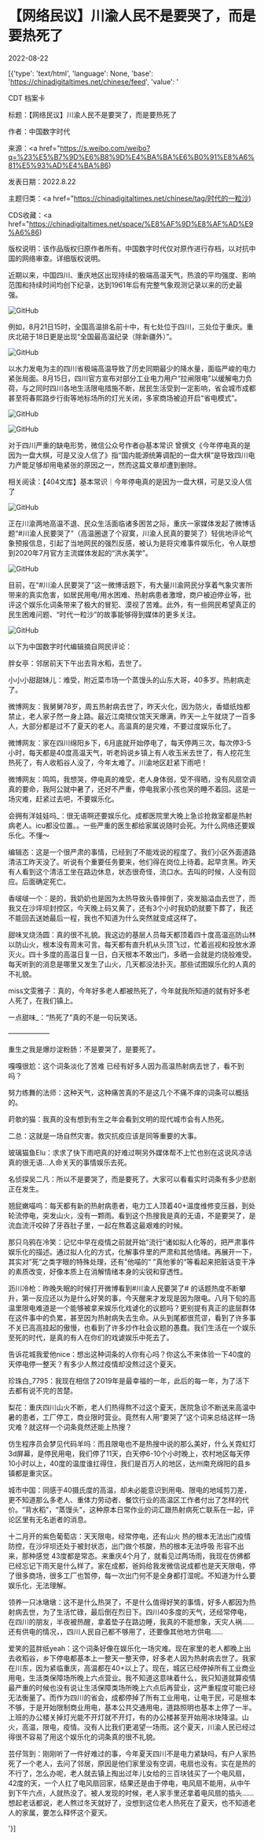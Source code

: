 # 【网络民议】川渝人民不是要哭了，而是要热死了

2022-08-22

[{'type': 'text/html', 'language': None, 'base': 'https://chinadigitaltimes.net/chinese/feed', 'value': '

CDT 档案卡

标题：【网络民议】川渝人民不是要哭了，而是要热死了

作者：中国数字时代

来源：<a href="https://s.weibo.com/weibo?q=%23%E5%B7%9D%E6%B8%9D%E4%BA%BA%E6%B0%91%E8%A6%81%E5%93%AD%E4%BA%86)

发表日期：2022.8.22

主题归类：<a href="https://chinadigitaltimes.net/chinese/tag/时代的一粒沙)

CDS收藏：<a href="https://chinadigitaltimes.net/space/%E8%AF%9D%E8%AF%AD%E9%A6%86)

版权说明：该作品版权归原作者所有。中国数字时代仅对原作进行存档，以对抗中国的网络审查。详细版权说明。





近期以来，中国四川、重庆地区出现持续的极端高温天气，热浪的平均强度、影响范围和持续时间均创下纪录，达到1961年后有完整气象观测记录以来的历史最强。

![GitHub](https://chinadigitaltimes.net/chinese/files/2022/08/image-1661177257641.png)

例如，8月21日15时，全国高温排名前十中，有七处位于四川，三处位于重庆。重庆北碚于18日更是出现“全国最高温纪录（除新疆外）”。

![GitHub](https://chinadigitaltimes.net/chinese/files/2022/08/image-1661177156209.png)

以水力发电为主的四川省极端高温导致了历史同期最少的降水量，面临严峻的电力紧张局面。8月15日，四川官方宣布对部分工业电力用户“拉闸限电”以缓解电力负荷，与之同时四川各地生活限电措施不断，居民生活受到一定影响，省会城市成都甚至将春熙路步行街等地标场所的灯光关闭，多家商场被迫开启“省电模式”。

![GitHub](https://chinadigitaltimes.net/chinese/files/2022/08/image-1661177405738.png)

![GitHub](https://chinadigitaltimes.net/chinese/files/2022/08/image-1661177748493.png)

对于四川严重的缺电形势，微信公众号作者@基本常识 曾撰文《今年停电真的是因为一盘大棋，可是又没人信了》指“国内能源统筹调配的一盘大棋”是导致四川电力产能足够却用电紧张的原因之一，然而这篇文章却遭到删除。

相关阅读：【404文库】基本常识｜今年停电真的是因为一盘大棋，可是又没人信了

![GitHub](https://chinadigitaltimes.net/chinese/files/2022/08/image-1661178036751.png)

正在川渝两地高温不退、民众生活面临诸多困苦之际，重庆一家媒体发起了微博话题“#川渝人民要哭了”（高温圈退了个寂寞，川渝人民真的要哭了）轻佻地评论气象预报信息，引起了当地网民的强烈反感，被认为是将灾难事件娱乐化，令人联想到2020年7月官方主流媒体发起的“洪水美学”。

![GitHub](https://chinadigitaltimes.net/chinese/files/2022/08/image-1661178797074.png)

目前，在“#川渝人民要哭了”这一微博话题下，有大量川渝网民分享着气象灾害所带来的真实危害，如居民用电/用水困难、热射病患者激增，商户被迫停业等，批评这个娱乐化词条带来了极大的冒犯、漠视了苦难。此外，有一些网民希望真正的民生困难问题、“时代一粒沙”的故事能够得到媒体的更多关注。

![GitHub](https://chinadigitaltimes.net/chinese/files/2022/08/image-1661180296243.png)

以下为中国数字时代编辑摘自网民评论：



胖女亭：邻居前天下午出去背水稻，去世了。

小小小甜甜妹儿：难受，附近菜市场一个蒸馒头的山东大哥，40多岁。热射病走了。

微博网友：我舅舅78岁，周五热射病去世了，昨天火化，因为防火，香蜡纸烛都禁止，老人家子然一身上路。最近江南殡仪馆天天爆满，昨天一上午就烧了一百多人，大部分都是过不了夏天的老人。高温真的是灾难，不要过度娱乐化了。

微博网友：家在四川绵阳乡下，6月底就开始停电了，每天停两三次，每次停3-5小时，每天都是40度高温天气，听老妈说乡镇上有人收玉米去世了，有人挖花生热死了，有人收稻谷人没了，今年太难了。川渝地区赶紧下雨吧！

微博网友：鸣鸣，我想哭，停电真的难受，老人身体弱，受不得晒，没有风扇空调真的要命，我阿公就中暑了，还好不严重，停电我家小孩也哭的睡不着回。这是一场灾难，赶紧过去吧，不要娱乐化。

会拥有洋娃娃吗_：很无语啊还要娱乐化。成都医院里大晚上急诊抢救室都是热射病老人。icu都没位置。。一些严重的医生都给家属说随时会死。为什么网络还要娱乐化。不懂～

编辑态：这是一个很严肃的事情，已经到了不能戏说的程度了。我们小区外面道路清洁工昨天没了。听说有个重要任务要来，他们得在岗位上待着。起早贪黑。昨天有人看到这个清洁工坐在路边休息，状态很奇怪，流口水。去叫的时候，人没有回应。后面确定死亡。

香啵啵一个：是的，我奶奶也是因为太热导致头昏摔倒了，突发脑溢血去世了，而我又在沙坪坝封控区，今天晚上码又黄了，还有3个小时我奶奶就要下葬了，我还不能回去送她最后一程，我也不知道为什么突然就变成这样了。

甜味叉烧汤圆：真的很不礼貌。我这边的基层人员每天都顶着四十度高温巡防山林以防山火，根本没有周末可言。每天都有直升机从头顶飞过，忙着巡视和投放水源灭火。四十多度的高温日复一日，白天根本不敢出门，多晒一会就是灼烧般难受。每天听到的消息是哪里又发生了山火，几天都没法扑灭。那些试图娱乐化的人真的不礼貌。

miss文雯雅子：真的，今年好多老人都被热死了，今年就我所知道的就有好多老人死了，在我们镇上。

一点甜味_：“热死了”真的不是一句玩笑话。

——————

重生之我是爆炒淀粉肠：不是要哭了，是要死了。

嘎嘎很尬：这个词条淡化了苦难 已经有好多人因为高温热射病去世了，看不到吗？

努力练舞的法师：这种天气，这种痛苦真的不是这几个不痛不痒的词条可以概括的。

莳欹的猫：我真的没有想到有生之年会看到文明的现代城市会有人热死。

二总：这就是一场自然灾害。救灾抗疫应该是同等重要的大事。

玻璃猫鱼Elu：求求了快下雨吧真的好难过啊另外媒体帮不上忙也别在这说风凉话真的很无语…人命关天的事情娱乐去死。

名侦探吴二凡：所以不是要哭了，而是要死了。大家可以看看实时词条有多少悲剧正在发生。

翘屁嫩喵呜：每天都有新的热射病患者，电力工人顶着40+温度维修变压器，到处轮流停电，突发山火，没有一颗雨。看到这个热搜我是真的无语，不是要哭了，是流血流汗咬碎了牙吞肚子里，一起在熬着这最艰难的时候。

那只乌鸦在冷笑：记忆中早在疫情之前就开始”流行“诸如拟人化等的，把严肃事件娱乐化的描述。通过拟人化的方式，化解事件里的严肃和其他情绪。再展开一下，其实对”死“之类字眼的特殊处理，还有”他喵的“ ”真他爹的“等看起来把脏话变干净的素质改变，好像本质上在消解情绪本身的尖锐和穿透性。

沥川冷枪：昨晚失眠的时候打开微博看到#川渝人民要哭了# 的话题热度不断攀升，第一反应还以为是什么好笑的事，今天醒来才发现是因为限电。八月下旬的高温里限电难道是一个能够被拿来娱乐化戏谑化的议题吗？更别提有真正的底层群体在这件事中的负累，甚至因为热射病失去生命。从头到尾都很荒谬，看到了许多事不关已高高挂起的傲慢，也看到了许多炒作社会议题的愚蠢。我们生活在一个娱乐至死的时代，是真的有人在你们的戏谑娱乐中死去了。

告诉花城我爱他nice：想出这种词条的人你有心吗？你这么不来体验一下40度的天停电停一整天？有多少人熬过疫情却没熬过这个夏天。

珍珠白_7795：我现在相信了2019年是最幸福的一年，此后的每一年，为了活下去都有说不完的苦楚。

梨花：重庆四川山火不断，老人们热得熬不过这个夏天，医院急诊不断送来高温中暑的患者，工厂停工，商业限时营业。竟然有人用“要哭了”这个词来总结这样一场灾难？就这样一个词条竟然还能上热搜？ 

仿生程序员会梦见代码羊吗：而且限电也不是热搜中说的那么美好，什么关霓虹灯3d屏幕，是停民用电，我们停了11天，白天停6-10个小时晚上，农村地区每天停10小时以上，40度的温度谁扛得住，我们是百万人的地区，达州南充绵阳的县乡镇都是重灾区。

城市中国：同感于40摄氏度的高温，却未必能意识到用电、限电的地域剪刀差，更不知道那么多老人、重体力劳动者、餐饮行业的高温区工作者付出了怎样的代价。“背水稻”，“蒸馒头”，这种原本日常作业的词汇跟热射病死亡联系在一起，评论区里有无名逝者的消息。

十二月开的紫色葡萄店：天天限电，经常停电，还有山火 热的根本无法出门疫情防控，在沙坪坝还处于被封状态，出门做个核酸，热的根本无法呼吸 形容不出来，那种感觉 43度都是常态。来重庆4个月了，就看见过两场雨，我现在仿佛都已经忘记下雨天是什么样了。家在成都，爸妈给我发微信说成都也是天天限电，停了很多商场，很多工厂也暂停，每一次出门何不是全身都打湿呢。不知道为什么要娱乐化，无法理解。

领养一只冰墩墩：这不是什么热哭了，不是什么值得好笑的事情，好多人都因为热射病去世，为了生活忙碌，最后倒在烈日下。四川40多度的天气，还经常停电，在四川的朋友，半夜被热醒，拿着垫子在路边睡，我真的不能想象，天灾人祸……还有供电的情况，，四川人民自己都不够用了，还要像其他地方供电……

爱笑的蓝胖纸yeah：这个词条好像在娱乐化一场灾难。现在家里的老人都晚上出去收稻谷，乡下停电都基本上一整天一整天停，好多老人因为热射病去世了。我家在川东，因为紧临重庆，高温都在40+以上了。现在，城区已经停掉所有工业商业用电，生活类保障场所晚上六点营业。我不知道这意味着什么，我只知道就算疫情最严重的时候也没有说让生活保障类场所晚上六点后再营业，这严重程度可能已经无法衡量了。而作为四川的省会，成都停掉了所有工业用电，让电于民，可是根本不够，于是开始限制商业用电，基本公共交通用电，道路照明也基本上停了一半。上班的办公楼关掉灯光能不开灯就不开灯，有的办公楼甚至开始用冰块降温。山火，高温，限电，疫情。没有人比我们更渴望一场雨。这个夏天，川渝人民已经过得很不容易了用这个娱乐化的词条真的很不礼貌。

芸仔驾到：刚刚听了一件好难过的事，今年夏天四川不是电力紧缺吗，有户人家热死了一个老人，去问了邻居，原因是他们家里没有空调，电扇也没有。实在是热的不行了，怎么办呢，老人就去镇上掏出过年儿女给的三百块钱买了一个电风扇，42度的天，一个人扛了电风扇回家，结果还是由于停电，电风扇不能用，从中午到下午六点，人就热没了。被人发现的时候，老人家手里还拿着电风扇的插头……想起老话都说，老人熬过冬天就好了，没想到这位老人热死在了夏天，也不知道老人的家属，要怎么释怀这个夏天。

'}]